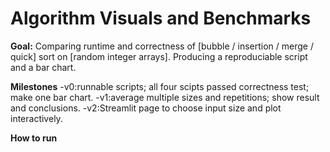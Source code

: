 # Algorithm Visuals and Benchmarks
**Goal:** Comparing runtime and correctness of [bubble / insertion / merge / quick] sort on [random integer arrays]. Producing a reproduciable script and a bar chart.

**Milestones**
-v0:runnable scripts; all four scipts passed correctness test; make one bar chart.
-v1:average multiple sizes and repetitions; show result and conclusions.
-v2:Streamlit page to choose input size and plot interactively.

**How to run**
